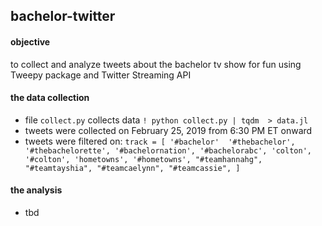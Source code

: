 ## bachelor-twitter

#### objective
to collect and analyze tweets about the bachelor tv show for fun using Tweepy package and Twitter Streaming API

#### the data collection
- file `collect.py` collects data
`! python collect.py | tqdm  > data.jl`
- tweets were collected on February 25, 2019 from 6:30 PM ET onward
- tweets were filtered on: 
`track = [
        '#bachelor' 
        '#thebachelor',
        '#thebachelorette',
        '#bachelornation',
        '#bachelorabc',
        'colton',
        '#colton',
        'hometowns',
        '#hometowns',
        "#teamhannahg",
        "#teamtayshia",
        "#teamcaelynn",
        "#teamcassie",
    ]`


#### the analysis
- tbd
